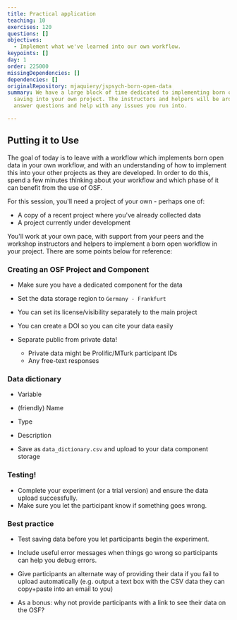 ```yaml
---
title: Practical application
teaching: 10
exercises: 120
questions: []
objectives:
  - Implement what we've learned into our own workflow.
keypoints: []
day: 1
order: 225000
missingDependencies: []
dependencies: []
originalRepository: mjaquiery/jspsych-born-open-data
summary: We have a large block of time dedicated to implementing born open data
  saving into your own project. The instructors and helpers will be around to
  answer questions and help with any issues you run into.

---
```

## Putting it to Use

The goal of today is to leave with a workflow which implements born open data in your own workflow, and with an understanding of how to implement this into your other projects as they are developed. In order to do this, spend a few minutes thinking about your workflow and which phase of it can benefit from the use of OSF. 

For this session, you'll need a project of your own - perhaps one of:
* A copy of a recent project where you've already collected data
* A project currently under development

You'll work at your own pace, with support from your peers and the workshop instructors and helpers to implement a born open workflow in your project.
There are some points below for reference:

### Creating an OSF Project and Component


* Make sure you have a dedicated component for the data
* Set the data storage region to `Germany - Frankfurt`
* You can set its license/visibility separately to the main project

* You can create a DOI so you can cite your data easily


* Separate public from private data!
    * Private data might be Prolific/MTurk participant IDs
    * Any free-text responses



### Data dictionary
* Variable
* (friendly) Name
* Type
* Description

* Save as `data_dictionary.csv` and upload to your data component storage

### Testing!

* Complete your experiment (or a trial version) and ensure the data upload successfully.
* Make sure you let the participant know if something goes wrong.

### Best practice

* Test saving data before you let participants begin the experiment.
* Include useful error messages when things go wrong so participants can help you debug errors.
* Give participants an alternate way of providing their data if you fail to upload automatically (e.g. output a text box with the CSV data they can copy+paste into an email to you)

* As a bonus: why not provide participants with a link to see their data on the OSF?

